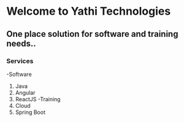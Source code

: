 # Welcome to Yathi Technologies

## One place solution for software and training needs..
### Services
-Software
  1. Java
  2. Angular
  3. ReactJS
-Training
  1. Cloud
  2. Spring Boot
